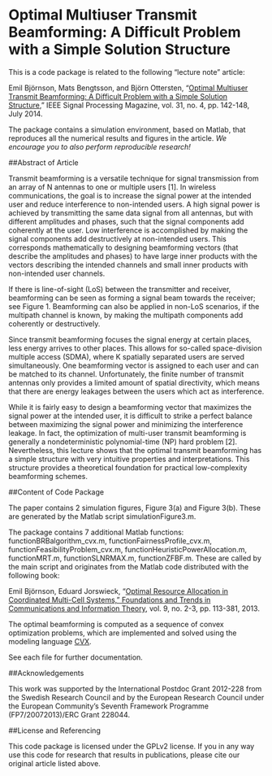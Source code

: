 Optimal Multiuser Transmit Beamforming: A Difficult Problem with a Simple Solution Structure
==================

This is a code package is related to the following “lecture note” article:

Emil Björnson, Mats Bengtsson, and Björn Ottersten, “[Optimal Multiuser Transmit Beamforming: A Difficult Problem with a Simple Solution Structure](http://arxiv.org/pdf/1404.0408),” IEEE Signal Processing Magazine, vol. 31, no. 4, pp. 142-148, July 2014.

The package contains a simulation environment, based on Matlab, that reproduces all the numerical results and figures in the article. *We encourage you to also perform reproducible research!*


##Abstract of Article

Transmit beamforming is a versatile technique for signal transmission from an array of N antennas
to one or multiple users [1]. In wireless communications, the goal is to increase the signal power at
the intended user and reduce interference to non-intended users. A high signal power is achieved by
transmitting the same data signal from all antennas, but with different amplitudes and phases, such
that the signal components add coherently at the user. Low interference is accomplished by making the
signal components add destructively at non-intended users. This corresponds mathematically to designing
beamforming vectors (that describe the amplitudes and phases) to have large inner products with the
vectors describing the intended channels and small inner products with non-intended user channels.

If there is line-of-sight (LoS) between the transmitter and receiver, beamforming can be seen as forming
a signal beam towards the receiver; see Figure 1. Beamforming can also be applied in non-LoS scenarios,
if the multipath channel is known, by making the multipath components add coherently or destructively.

Since transmit beamforming focuses the signal energy at certain places, less energy arrives to other
places. This allows for so-called space-division multiple access (SDMA), where K spatially separated
users are served simultaneously. One beamforming vector is assigned to each user and can be matched
to its channel. Unfortunately, the finite number of transmit antennas only provides a limited amount of
spatial directivity, which means that there are energy leakages between the users which act as interference.

While it is fairly easy to design a beamforming vector that maximizes the signal power at the intended
user, it is difficult to strike a perfect balance between maximizing the signal power and minimizing
the interference leakage. In fact, the optimization of multi-user transmit beamforming is generally a
nondeterministic polynomial-time (NP) hard problem [2]. Nevertheless, this lecture shows that the optimal
transmit beamforming has a simple structure with very intuitive properties and interpretations. This
structure provides a theoretical foundation for practical low-complexity beamforming schemes.


##Content of Code Package

The paper contains 2 simulation figures, Figure 3(a) and Figure 3(b). These are generated by the Matlab script simulationFigure3.m. 

The package contains 7 additional Matlab functions: functionBRBalgorithm_cvx.m, functionFairnessProfile_cvx.m, functionFeasibilityProblem_cvx.m, functionHeuristicPowerAllocation.m, functionMRT.m, functionSLNRMAX.m, functionZFBF.m. These are called by the main script and originates from the Matlab code distributed with the following book:

Emil Björnson, Eduard Jorswieck, “[Optimal Resource Allocation in Coordinated Multi-Cell Systems,” Foundations and Trends in Communications and Information Theory](http://kth.diva-portal.org/smash/get/diva2:608533/FULLTEXT01), vol. 9, no. 2-3, pp. 113-381, 2013.

The optimal beamforming is computed as a sequence of convex optimization problems, which are implemented and solved using the modeling language [CVX](http://cvxr.com/cvx/).

See each file for further documentation. 


##Acknowledgements

This work was supported by the International Postdoc Grant 2012-228 from the Swedish Research Council and by the
European Research Council under the European Community’s Seventh Framework Programme (FP7/20072013)/ERC Grant
228044.


##License and Referencing

This code package is licensed under the GPLv2 license. If you in any way use this code for research that results in publications, please cite our original article listed above.
